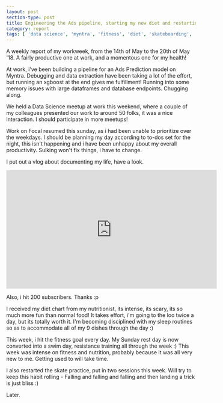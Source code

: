 ```yaml
---
layout: post
section-type: post
title: Engineering the Ads pipeline, starting my new diet and restarting skateboarding! | Weekly Report 90
category: report
tags: [ 'data science', 'myntra', 'fitness', 'diet', 'skateboarding', 'vlog' ]
---
```


A weekly report of my workweek, from the 14th of May to the 20th of May '18. A fairly productive one at work, and a momentous one for my health!

At work, i've been building a pipeline for an Ads Prediction model on Myntra. Debugging and data extraction have been taking a lot of the effort, but running an xgboost at the end gives me fulfillment! Running into some memory issues with large dataframes and database endpoints. Chugging along. 

We held a Data Science meetup at work this weekend, where a couple of my colleagues presented our work to around 50 folks, it was a nice interaction. I should participate in more meetups!

Work on Focal resumed this sunday, as i had been unable to prioritize over the weekdays. I should be planning my day according to to-dos set for the night, this isn't happening and i have been unhappy about my overall productivity. Sulking won't fix things, i have to change.

I put out a vlog about documenting my life, have a look. 

<iframe width="560" height="315" src="https://www.youtube.com/embed/te0PY-j3euM" frameborder="0" allow="autoplay; encrypted-media" allowfullscreen></iframe>

Also, i hit 200 subscribers. Thanks :p

I received my diet chart from my nutritionist, its intense, its scary, its so much more fun than normal food! It takes effort, i'm going to the loo twice a day, but its totally worth it. I'm becoming disciplined with my sleep routines so as to accommodate all of my 9 dishes through the day :)

This week, i hit the fitness goal every day. My Sunday rest day is now converted into a swim day, resistance training all through the week :) This week was intense on fitness and nutrition, probably because it was all very new to me. Getting used to will take time. 

I also restarted the skate practice, put in two sessions this week. Will try to keep this habit rolling - Falling and falling and falling and then landing a trick is just bliss :) 

Later.
